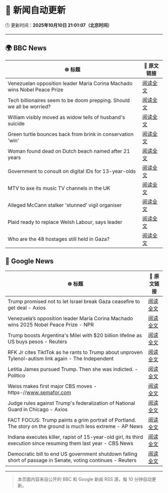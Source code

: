 # 🧠 新闻自动更新

🕒 更新时间：**2025年10月10日 21:01:07（北京时间）**

---

## 🌍 BBC News

| 🌐 标题 | 🔗 原文链接 |
|--------|-------------|
| Venezuelan opposition leader María Corina Machado wins Nobel Peace Prize | [阅读全文](https://www.bbc.com/news/articles/c70821201ego?at_medium=RSS&at_campaign=rss) |
| Tech billionaires seem to be doom prepping. Should we all be worried? | [阅读全文](https://www.bbc.com/news/articles/cly17834524o?at_medium=RSS&at_campaign=rss) |
| William visibly moved as widow tells of husband's suicide | [阅读全文](https://www.bbc.com/news/articles/c2ej877g7w1o?at_medium=RSS&at_campaign=rss) |
| Green turtle bounces back from brink in conservation 'win' | [阅读全文](https://www.bbc.com/news/articles/cg426qqqqnro?at_medium=RSS&at_campaign=rss) |
| Woman found dead on Dutch beach named after 21 years | [阅读全文](https://www.bbc.com/news/articles/cpq5r9epd4qo?at_medium=RSS&at_campaign=rss) |
| Government to consult on digital IDs for 13-year-olds | [阅读全文](https://www.bbc.com/news/articles/czjvrgd48evo?at_medium=RSS&at_campaign=rss) |
| MTV to axe its music TV channels in the UK | [阅读全文](https://www.bbc.com/news/articles/cdr612yz8p0o?at_medium=RSS&at_campaign=rss) |
| Alleged McCann stalker 'stunned' vigil organiser | [阅读全文](https://www.bbc.com/news/articles/c4gknrxdpy3o?at_medium=RSS&at_campaign=rss) |
| Plaid ready to replace Welsh Labour, says leader | [阅读全文](https://www.bbc.com/news/articles/cewnv2xprzko?at_medium=RSS&at_campaign=rss) |
| Who are the 48 hostages still held in Gaza? | [阅读全文](https://www.bbc.com/news/articles/cpvl9k4mw8no?at_medium=RSS&at_campaign=rss) |

## 📰 Google News

| 🌐 标题 | 🔗 原文链接 |
|--------|-------------|
| Trump promised not to let Israel break Gaza ceasefire to get deal - Axios | [阅读全文](https://news.google.com/rss/articles/CBMif0FVX3lxTE9qZ196bkhqYjdhbkpPeU93WVpOOG0xeHNQeGQyVWlidk83WUxRRndKNGZObWk2YTdVTFBnV3pfbDBNWEliNWQwOFpmUEdRcFZYUnV3RllGdVZBUDRaNmFRTkozcFNMTmVPY19sQU05WE45YVRYbjNCVjZMNVlPSVE?oc=5) |
| Venezuela’s opposition leader María Corina Machado wins 2025 Nobel Peace Prize - NPR | [阅读全文](https://news.google.com/rss/articles/CBMitwFBVV95cUxQbDUtSVRrcDlIUVlMWkdZTi11a2lpSVFBb1puTlk3QVQwRzhYUjVoQUNpekpYRWoyeXcyeXpMSF8tLWRSaVhYZTRYNTlsbFdJVWpLRWZLUkszT2ZRLXV6UWpfWndvM2ZpdWV3eERiUUxlVG43cXRBY0hfREp4akVEYlJrbzA3OXNIVThWYTZqdE5kV0kydmh2ZzVFNTY4b2psT1lBaEpreEQzMGJyc3JuM3A1OXRRVWM?oc=5) |
| Trump boosts Argentina's Milei with $20 billion lifeline as US buys pesos - Reuters | [阅读全文](https://news.google.com/rss/articles/CBMixwFBVV95cUxOaGVub3otX2FOdFVqeWU0ZU5nUmxXUHdHOEJabU1MQUZZMXZXUWE0dFY0WThIdXNORTd2dUhQazh1QWFrXzdaVkEwSkF4ZXYxZm44cVZPSk5helhjWldOdnY2OURyckMtRXI4WnZhQUllMF9iNlR6Ymw2ODV3bENlY3dLb3JXR1NRYUdMQ1U3UlFhZXFDMnNEOVhtb1JJQk9JMVdyTnZYdlNYV05RTjFFbzdWVHFKZ2FsbWdYWVRIRjd4RndDd3B3?oc=5) |
| RFK Jr cites TiktTok as he rants to Trump about unproven Tylenol-autism link again - The Independent | [阅读全文](https://news.google.com/rss/articles/CBMirAFBVV95cUxOck5PZFpkSmgtWUJFWVpjRHFDeFRrcWxFR1RLVEpKOUJ6UWFaV1U2X0t5c01tcFBQSm54eXlCVVJUY243Y2ZjX3RZTFdpWG9IRy1TRWFhVHdfc0NjaFdJTXJCWmJuTG1yM2ZuTzE1aE1DRU9ad2pZRjVHMkYzZE04MUY0dmhuS3VTSG54aDRzNlBjeFBDOHJHTDFKVlMyeU15TFNDM0dnZ203amw3?oc=5) |
| Letitia James pursued Trump. Then she was indicted. - Politico | [阅读全文](https://news.google.com/rss/articles/CBMijgFBVV95cUxQb2xfeVJlSm03cVludzNlVUgwQ1g4UjFVRFdqY2lFS2pCaGlzbjNoWXVFRVRkb2RwcW1nNllJMDhJRGVjc3NTalNLeDFwSk4yNk1iZ0d3eWNGaE9EZW1CNzI2TFd5emNOdEJKWVMtcUNaZnhlWHMzNnlOR2lFZGdtU3k1V0YtbHRCdFZGQnp3?oc=5) |
| Weiss makes first major CBS moves - https-//www.semafor.com | [阅读全文](https://news.google.com/rss/articles/CBMiggFBVV95cUxPYVYwQ2NkSGZEaWtwTUhfazdtNXpwVGRsQjNIeXQ3ekQyRHVCUWFzNUFOdmtOVkg0clF0UG1GMllQeW9GZ3VQODlEbXBmRVV3Y3RzZHFJazhYNVdoY0hDb1hvQTcxMXFWWV9GcG4wcjVrNnFvc1dMbU0wWW1HcDJGR1Jn?oc=5) |
| Judge rules against Trump's federalization of National Guard in Chicago - Axios | [阅读全文](https://news.google.com/rss/articles/CBMiiAFBVV95cUxNN3NSRmQxVUJsblhnOHQ5T1pSM3dkTmRjZkl0aEUycUVYeElNOWJweTVjcDNoMjZYWi1GN0d1OFp3SzVzSEZnc01iWXBJd2RSYzlVWWhBVnM3VjYzdi1nTkFtN1hNV1Zja0RRUjVxZUNURTJScDNDY19YbHJJZ3RYQThZeXFUemtw?oc=5) |
| FACT FOCUS: Trump paints a grim portrait of Portland. The story on the ground is much less extreme - AP News | [阅读全文](https://news.google.com/rss/articles/CBMirAFBVV95cUxOSTBlaWMyeUN5dk8wUHZsWHV2OVhvZmpMTUVEVzFPbHB5V1laYUN3U01udEpHM1pmOVZaZWN4ekZmYThfcWpjUHRsdl9mQllSbGNtTzhWTDZIZnptckUyNlFDOHNveWpjM3ZycUtaODI3a01fZHEyVm15TGRBdEw4djRmVXVmWmZWOWlYRGNmaEJZajEzYkcwUG1SWkx3NTVkaGVtc1VvMjl3dXZv?oc=5) |
| Indiana executes killer, rapist of 15-year-old girl, its third execution since resuming them last year - CBS News | [阅读全文](https://news.google.com/rss/articles/CBMijwFBVV95cUxQTF9JZ1d4THRDWllxX2ZEWDNrZ2R4a3cxTXFnQ0RMTlRCMHhabDRNaW1lWlJtZVV2MUpndGRudl9FbmFocHdZdlhMZDBsWDhZUnp3RUoxU19WU2g0b1BZbllnOXpMVVhaaThQSzNJX2szWVFFRU9vRXFRQkF4Ymp3MnZfd1FKMF9UUVVhRnhUTdIBlAFBVV95cUxOb2p3UURlM0JEYUdHMExscEJvcGNrRGU3YW5lNFhoTW5ORXo2MVVlUkdhZXB5OF9vT0ZsV2NDZ1NYLThGSEI5WUtWRVc4WlZtdTNJMURseXVVemhSQ1dFT1M0Q0hUYmNWbk90dzFJZWlUWnZHUndrT1gwOUNvdE83SklOeURlNUlIeXlXVU9aYVVXajNP?oc=5) |
| Democratic bill to end US government shutdown falling short of passage in Senate, voting continues - Reuters | [阅读全文](https://news.google.com/rss/articles/CBMiwAFBVV95cUxOaFZJM1M4VDJKTzFlVjRIYkdoN1FGQzFpMFlmNHZfNFVKbUtpMjBERVpmZ01FQ2FueVZPQ2dwUVgtMjkwcDYxRkk1VlQzUEh3aXU5amVXalBKUlI4TUhLU1phMkhkdVZ3MDI0ME9TaWlncnJQQzh4dmZiZ2lJeTdXRzZJcG1Fa0NPemJQdU5HcnZySURSMDc0dVcwcEpvd1VuQXdCdURjUDJUbkVESVdHQXpzaHd3OFI4RWVIak9IUng?oc=5) |

---
> 本页面内容来自公开的 BBC 和 Google 新闻 RSS 源，每 10 分钟自动更新。